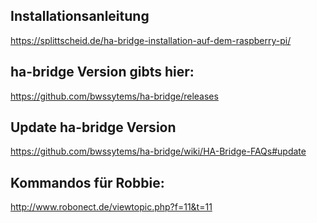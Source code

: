 ## Installationsanleitung

https://splittscheid.de/ha-bridge-installation-auf-dem-raspberry-pi/


## ha-bridge Version gibts hier:

https://github.com/bwssytems/ha-bridge/releases

## Update ha-bridge Version

https://github.com/bwssytems/ha-bridge/wiki/HA-Bridge-FAQs#update


## Kommandos für Robbie:

http://www.robonect.de/viewtopic.php?f=11&t=11
